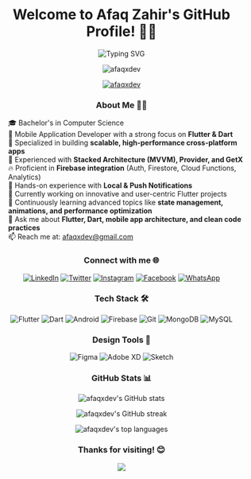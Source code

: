 <h1 align="center">Welcome to Afaq Zahir's GitHub Profile! 👋🚀</h1>

<p align="center">
  <img src="https://readme-typing-svg.herokuapp.com?font=Fira+Code&pause=1000&color=2196F3&center=true&vCenter=true&width=435&lines=Mobile+Application+Developer;Flutter+Enthusiast;BS+Computer+Science+Graduate" alt="Typing SVG" />
</p>

<p align="center">
  <img src="https://komarev.com/ghpvc/?username=afaqx&label=Profile%20views&color=0e75b6&style=flat" alt="afaqxdev" />
</p>

<p align="center">
  <a href="https://github.com/ryo-ma/github-profile-trophy">
    <img src="https://github-profile-trophy.vercel.app/?username=afaqxdev&theme=darkhub&column=7&margin-w=15&margin-h=15" alt="afaqxdev" />
  </a>
</p>

<div align="center">
<!--   <img align="right" alt="Coding" width="400" src="https://firebasestorage.googleapis.com/v0/b/sign-80e5b.appspot.com/o/code.gif?alt=media&token=531a4243-0b8c-48de-8579-9ddd83afaae5" /> -->
 <h3>About Me 🧑‍💻</h3>
<ul align="left" style="list-style-type: none;">
  <li>🎓 Bachelor's in Computer Science</li>
  <li>💼 Mobile Application Developer with a strong focus on <b>Flutter & Dart</b></li>
  <li>🧠 Specialized in building <b>scalable, high-performance cross-platform apps</b></li>
  <li>🧩 Experienced with <b>Stacked Architecture (MVVM), Provider, and GetX</b></li>
  <li>🔥 Proficient in <b>Firebase integration</b> (Auth, Firestore, Cloud Functions, Analytics)</li>
  <li>🔔 Hands-on experience with <b>Local & Push Notifications</b></li>
  <li>🔭 Currently working on innovative and user-centric Flutter projects</li>
  <li>🌱 Continuously learning advanced topics like <b>state management, animations, and performance optimization</b></li>
  <li>💬 Ask me about <b>Flutter, Dart, mobile app architecture, and clean code practices</b></li>
  <li>📫 Reach me at: <a href="mailto:afaqxdev@gmail.com">afaqxdev@gmail.com</a></li>
</ul>
</div>

<h3 align="center">Connect with me 🌐</h3>
<p align="center">
  <a href="https://linkedin.com/in/afaq-zahir-98b8a525a" target="_blank"><img src="https://img.shields.io/badge/LinkedIn-%230077B5.svg?&style=for-the-badge&logo=linkedin&logoColor=white" alt="LinkedIn" /></a>
  <a href="https://twitter.com/afaqxdev" target="_blank"><img src="https://img.shields.io/badge/Twitter-%231DA1F2.svg?&style=for-the-badge&logo=twitter&logoColor=white" alt="Twitter" /></a>
  <a href="https://instagram.com/afaqxzahir" target="_blank"><img src="https://img.shields.io/badge/Instagram-%23E4405F.svg?&style=for-the-badge&logo=instagram&logoColor=white" alt="Instagram" /></a>
  <a href="https://fb.com/afaqzahir.afridin" target="_blank"><img src="https://img.shields.io/badge/Facebook-%231877F2.svg?&style=for-the-badge&logo=facebook&logoColor=white" alt="Facebook" /></a>
  <a href="https://wa.me/923319791631" target="_blank"><img src="https://img.shields.io/badge/WhatsApp-%25D366.svg?&style=for-the-badge&logo=whatsapp&logoColor=white" alt="WhatsApp" /></a>
</p>

<h3 align="center">Tech Stack 🛠️</h3>
<p align="center">
  <img src="https://img.shields.io/badge/Flutter-%2302569B.svg?&style=for-the-badge&logo=flutter&logoColor=white" alt="Flutter" />
  <img src="https://img.shields.io/badge/Dart-%230175C2.svg?&style=for-the-badge&logo=dart&logoColor=white" alt="Dart" />
  <img src="https://img.shields.io/badge/Android-%233DDC84.svg?&style=for-the-badge&logo=android&logoColor=white" alt="Android" />
  <img src="https://img.shields.io/badge/Firebase-%23FFCA28.svg?&style=for-the-badge&logo=firebase&logoColor=black" alt="Firebase" />
  <img src="https://img.shields.io/badge/Git-%23F05032.svg?&style=for-the-badge&logo=git&logoColor=white" alt="Git" />
  <img src="https://img.shields.io/badge/MongoDB-%234ea94b.svg?&style=for-the-badge&logo=mongodb&logoColor=white" alt="MongoDB" />
  <img src="https://img.shields.io/badge/MySQL-%234479A1.svg?&style=for-the-badge&logo=mysql&logoColor=white" alt="MySQL" />
</p>

<h3 align="center">Design Tools 🎨</h3>
<p align="center">
  <img src="https://img.shields.io/badge/Figma-%23F24E1E.svg?&style=for-the-badge&logo=figma&logoColor=white" alt="Figma" />
  <img src="https://img.shields.io/badge/Adobe%20XD-%23FF61F6.svg?&style=for-the-badge&logo=adobe-xd&logoColor=white" alt="Adobe XD" />
  <img src="https://img.shields.io/badge/Sketch-%23F7B500.svg?&style=for-the-badge&logo=sketch&logoColor=black" alt="Sketch" />
</p>

<h3 align="center">GitHub Stats 📊</h3>
<p align="center">
  <img src="https://github-readme-stats.vercel.app/api?username=afaqxdev&show_icons=true&theme=radical" alt="afaqxdev's GitHub stats" />
</p>
<p align="center">
  <img src="https://github-readme-streak-stats.herokuapp.com/?user=afaqxdev&theme=radical" alt="afaqxdev's GitHub streak" />
</p>
<p align="center">
  <img src="https://github-readme-stats.vercel.app/api/top-langs/?username=afaqxdev&layout=compact&theme=radical" alt="afaqxdev's top languages" />
</p>

<h3 align="center">Thanks for visiting! 😊</h3>
<p align="center">
  <img src="https://capsule-render.vercel.app/api?type=waving&color=gradient&height=100&section=footer" />
</p>
